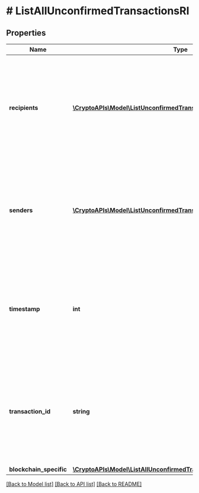 # # ListAllUnconfirmedTransactionsRI

## Properties

Name | Type | Description | Notes
------------ | ------------- | ------------- | -------------
**recipients** | [**\CryptoAPIs\Model\ListUnconfirmedTransactionsByAddressRIRecipients[]**](ListUnconfirmedTransactionsByAddressRIRecipients.md) | Represents a list of recipient addresses with the respective amounts. In account-based protocols like Ethereum there is only one address in this list. |
**senders** | [**\CryptoAPIs\Model\ListUnconfirmedTransactionsByAddressRISenders[]**](ListUnconfirmedTransactionsByAddressRISenders.md) | Represents a list of sender addresses with the respective amounts. In account-based protocols like Ethereum there is only one address in this list. |
**timestamp** | **int** | Defines the exact date/time in Unix Timestamp when this transaction was mined, confirmed or first seen in Mempool, if it is unconfirmed. |
**transaction_id** | **string** | Represents the unique identifier of a transaction, i.e. it could be &#x60;transactionId&#x60; in UTXO-based protocols like Bitcoin, and transaction &#x60;hash&#x60; in Ethereum blockchain. |
**blockchain_specific** | [**\CryptoAPIs\Model\ListAllUnconfirmedTransactionsRIBS**](ListAllUnconfirmedTransactionsRIBS.md) |  |

[[Back to Model list]](../../README.md#models) [[Back to API list]](../../README.md#endpoints) [[Back to README]](../../README.md)

